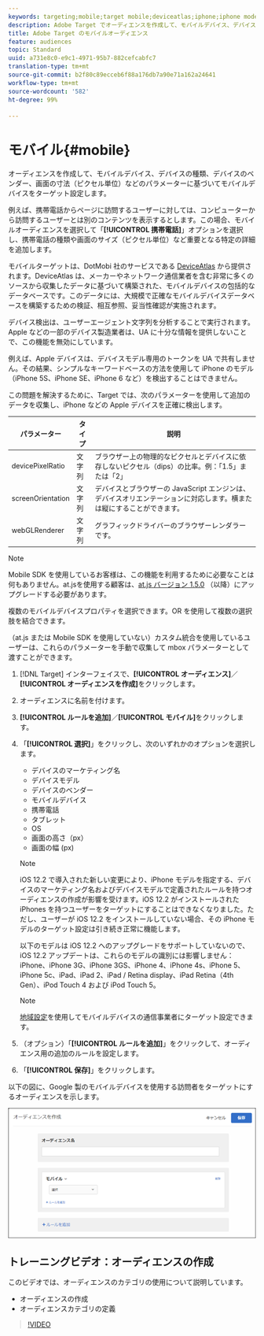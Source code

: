 ```yaml
---
keywords: targeting;mobile;target mobile;deviceatlas;iphone;iphone models;device atlas;displaywidth;display width;display height;type of device;displayheight;phone;tablet;device model
description: Adobe Target でオーディエンスを作成して、モバイルデバイス、デバイスの種類、デバイスのベンダー、画面の寸法（ピクセル単位）などのパラメーターに基づいてモバイルデバイスをターゲット設定します。
title: Adobe Target のモバイルオーディエンス
feature: audiences
topic: Standard
uuid: a731e8c0-e9c1-4971-95b7-882cefcabfc7
translation-type: tm+mt
source-git-commit: b2f80c89ecceb6f88a176db7a90e71a162a24641
workflow-type: tm+mt
source-wordcount: '582'
ht-degree: 99%

---
```



# モバイル{#mobile}

オーディエンスを作成して、モバイルデバイス、デバイスの種類、デバイスのベンダー、画面の寸法（ピクセル単位）などのパラメーターに基づいてモバイルデバイスをターゲット設定します。

例えば、携帯電話からページに訪問するユーザーに対しては、コンピューターから訪問するユーザーとは別のコンテンツを表示するとします。この場合、モバイルオーディエンスを選択して「**[!UICONTROL 携帯電話]**」オプションを選択し、携帯電話の種類や画面のサイズ（ピクセル単位）など重要となる特定の詳細を追加します。

モバイルターゲットは、DotMobi 社のサービスである [DeviceAtlas](https://deviceatlas.com/device-data/user-agent-tester) から提供されます。DeviceAtlas は、メーカーやネットワーク通信業者を含む非常に多くのソースから収集したデータに基づいて構築された、モバイルデバイスの包括的なデータベースです。このデータには、大規模で正確なモバイルデバイスデータベースを構築するための検証、相互参照、妥当性確認が実施されます。

デバイス検出は、ユーザーエージェント文字列を分析することで実行されます。Apple などの一部のデバイス製造業者は、UA に十分な情報を提供しないことで、この機能を無効にしています。

例えば、Apple デバイスは、デバイスモデル専用のトークンを UA で共有しません。その結果、シンプルなキーワードベースの方法を使用して iPhone のモデル（iPhone 5S、iPhone SE、iPhone 6 など）を検出することはできません。

この問題を解決するために、Target では、次のパラメーターを使用して追加のデータを収集し、iPhone などの Apple デバイスを正確に検出します。

| パラメーター | タイプ | 説明 |
|--- |--- |--- |
| devicePixelRatio | 文字列 | ブラウザー上の物理的なピクセルとデバイスに依存しないピクセル（dips）の比率。例：「1.5」または「2」 |
| screenOrientation | 文字列 | デバイスとブラウザーの JavaScript エンジンは、デバイスオリエンテーションに対応します。横または縦にすることができます。 |
| webGLRenderer | 文字列 | グラフィックドライバーのブラウザーレンダラーです。 |

>[!NOTE]
>
>Mobile SDK を使用しているお客様は、この機能を利用するために必要なことは何もありません。at.jsを使用する顧客は、[at.js バージョン 1.5.0](../../../c-implementing-target/c-implementing-target-for-client-side-web/target-atjs-versions.md#reference_DBB5EDB79EC44E558F9E08D4774A0F7A) （以降）にアップグレードする必要があります。

複数のモバイルデバイスプロパティを選択できます。OR を使用して複数の選択肢を結合できます。

（at.js または Mobile SDK を使用していない）カスタム統合を使用しているユーザーは、これらのパラメーターを手動で収集して mbox パラメーターとして渡すことができます。

1. [!DNL Target] インターフェイスで、**[!UICONTROL オーディエンス]**／**[!UICONTROL オーディエンスを作成]**&#x200B;をクリックします。
1. オーディエンスに名前を付けます。
1. **[!UICONTROL ルールを追加]**／**[!UICONTROL モバイル]**&#x200B;をクリックします。
1. 「**[!UICONTROL 選択]**」をクリックし、次のいずれかのオプションを選択します。

   * デバイスのマーケティング名
   * デバイスモデル
   * デバイスのベンダー
   * モバイルデバイス
   * 携帯電話
   * タブレット
   * OS
   * 画面の高さ（px）
   * 画面の幅 (px)

   >[!NOTE]
   >
   >iOS 12.2 で導入された新しい変更により、iPhone モデルを指定する、デバイスのマーケティング名およびデバイスモデルで定義されたルールを持つオーディエンスの作成が影響を受けます。iOS 12.2 がインストールされた iPhones を持つユーザーをターゲットにすることはできなくなりました。ただし、ユーザーが iOS 12.2 をインストールしていない場合、その iPhone モデルのターゲット設定は引き続き正常に機能します。
   >
   >以下のモデルは iOS 12.2 へのアップグレードをサポートしていないので、iOS 12.2 アップデートは、これらのモデルの識別には影響しません：iPhone、iPhone 3G、iPhone 3GS、iPhone 4、iPhone 4s、iPhone 5、iPhone 5c、iPad、iPad 2、iPad / Retina display、iPad Retina（4th Gen）、iPod Touch 4 および iPod Touch 5。

   >[!NOTE]
   >
   >[地域設定](../../../c-target/c-audiences/c-target-rules/geo.md#concept_5B4D99DE685348FB877929EE0F942670)を使用してモバイルデバイスの通信事業者にターゲット設定できます。

1. （オプション）「**[!UICONTROL ルールを追加]**」をクリックして、オーディエンス用の追加のルールを設定します。
1. 「**[!UICONTROL 保存]**」をクリックします。

以下の図に、Google 製のモバイルデバイスを使用する訪問者をターゲットにするオーディエンスを示します。

![モバイルデバイスをターゲット設定](assets/target_mobile.png)

## トレーニングビデオ：オーディエンスの作成

このビデオでは、オーディエンスのカテゴリの使用について説明しています。

* オーディエンスの作成
* オーディエンスカテゴリの定義

>[!VIDEO](https://video.tv.adobe.com/v/17392)
